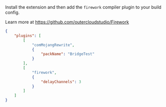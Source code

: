 Install the extension and then add the `firework` compiler plugin to your build config.

Learn more at https://github.com/outercloudstudio/Firework

```json
{
    "plugins": [
        [
            "comMojangRewrite",
            {
                "packName": "BridgeTest"
            }
        ],
        [
            "firework",
            {
                "delayChannels": 3
            }
        ]
    ]
}

```
